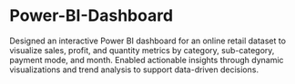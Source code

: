 # Power-BI-Dashboard
Designed an interactive Power BI dashboard for an online retail dataset to visualize sales, profit, and quantity metrics by category, sub-category, payment mode, and month. Enabled actionable insights through dynamic visualizations and trend analysis to support data-driven decisions.
